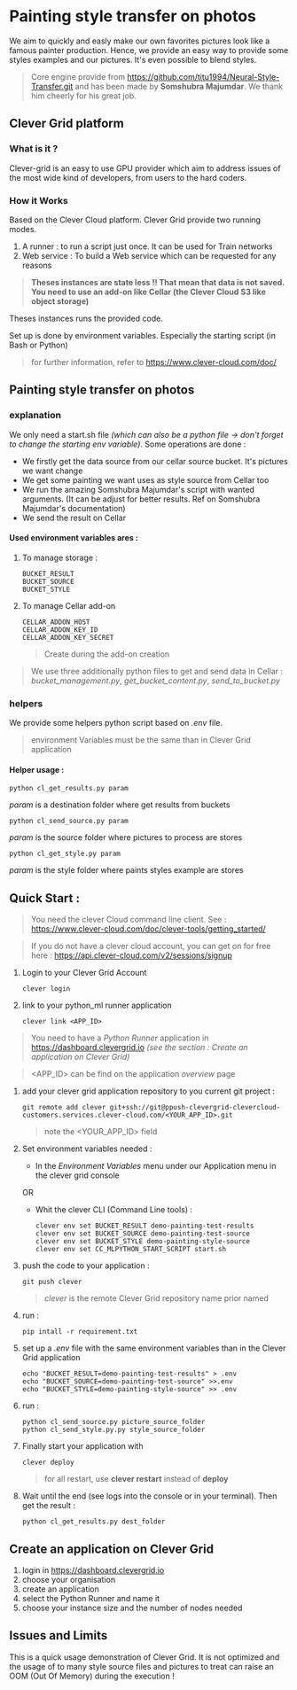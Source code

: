 # Painting style transfer on photos
We aim to quickly and easly make our own favorites pictures look like a famous painter production.
Hence, we provide an easy way to provide some styles examples and our pictures. It's even possible to blend styles.

> Core engine provide from https://github.com/titu1994/Neural-Style-Transfer.git and has been made by **Somshubra Majumdar**. We thank him cheerly for his great job.

## Clever Grid platform
### What is it ?
Clever-grid is an easy to use GPU provider which aim to address issues of  the most wide kind of developers, from users to the hard coders.

### How it Works
Based on the Clever Cloud platform. Clever Grid provide two running modes.
1. A runner : to run a script just once. It can be used for Train networks
1. Web service : To build a Web service which can be requested for any reasons

> **Theses instances are state less !! That mean that data is not saved. You need to use an add-on like Cellar (the Clever Cloud S3 like object storage)**

Theses instances runs the provided code.
 
Set up is done by environment variables. Especially the starting script (in Bash or Python)

> for further information, refer to  https://www.clever-cloud.com/doc/

## Painting style transfer on photos 
### explanation
We only need a start.sh file *(which can also be a python file -> don't forget to change the starting env variable)*. Some operations are done :
* We firstly get the data source from our cellar source bucket. It's pictures we want change
* We get some painting we want uses as style source from Cellar too
* We run the amazing Somshubra Majumdar's script with wanted arguments. (It can be adjust for  better results. Ref on Somshubra Majumdar's documentation)
* We send the result on Cellar

#### Used environment variables ares :

1. To manage storage :

       BUCKET_RESULT
       BUCKET_SOURCE
       BUCKET_STYLE

1. To manage Cellar add-on
   
       CELLAR_ADDON_HOST
       CELLAR_ADDON_KEY_ID
       CELLAR_ADDON_KEY_SECRET

   > Create during the add-on creation


> We use three additionally python files to get and send data in Cellar : *bucket_management.py*, *get_bucket_content.py*, *send_to_bucket.py*

### helpers
We provide some helpers python script based on *.env* file.
> environment Variables must be the same than in Clever Grid application
#### Helper usage :
    python cl_get_results.py param
*param* is a destination folder where get results from buckets

    python cl_send_source.py param
*param* is the source folder where pictures to process are stores

    python cl_get_style.py param
*param* is the style folder where paints styles example are stores

## Quick Start :

> You need the clever Cloud command line client. See : https://www.clever-cloud.com/doc/clever-tools/getting_started/

> If you do not have a clever cloud account, you can get on for free here : https://api.clever-cloud.com/v2/sessions/signup

1. Login to your Clever Grid Account

       clever login

1. link to your python_ml runner application

       clever link <APP_ID>

> You need to have a *Python Runner* application in https://dashboard.clevergrid.io *(see the section : Create an application on Clever Grid)*

> <APP_ID> can be find on the application *overview* page      

1. add your clever grid application repository to you current git project :

       git remote add clever git+ssh://git@ppush-clevergrid-clevercloud-customers.services.clever-cloud.com/<YOUR_APP_ID>.git

    > note the <YOUR_APP_ID> field
    
1. Set environment variables needed :

   * In the *Environment Variables* menu under our Application menu in the clever grid console

   OR

   * Whit the clever CLI (Command Line tools) :
       
         clever env set BUCKET_RESULT demo-painting-test-results
         clever env set BUCKET_SOURCE demo-painting-test-source
         clever env set BUCKET_STYLE demo-painting-style-source
         clever env set CC_MLPYTHON_START_SCRIPT start.sh

1. push the code to your application :

       git push clever

    > *clever* is the remote Clever Grid repository name prior named

1. run :

       pip intall -r requirement.txt
  
1. set up a *.env* file with the same environment variables than in the Clever Grid application

       echo "BUCKET_RESULT=demo-painting-test-results" > .env
       echo "BUCKET_SOURCE=demo-painting-test-source" >>.env
       echo "BUCKET_STYLE=demo-painting-style-source" >> .env

1. run :

       python cl_send_source.py picture_source_folder
       python cl_send_style.py.py style_source_folder
  
1. Finally start your application with

       clever deploy

    > for all restart, use **clever restart** instead of **deploy**

1. Wait until the end (see logs into the console or in your terminal). Then get the result :

       python cl_get_results.py dest_folder
 

## Create an application on Clever Grid  
1. login in https://dashboard.clevergrid.io
1. choose your organisation
1. create an application
1. select the Python Runner and name it
1. choose your instance size and the number of nodes needed

## Issues and Limits
This is a quick usage demonstration of Clever Grid. It is not optimized and the usage of to many style source files and
pictures to treat can raise an OOM (Out Of Memory) during the execution !

